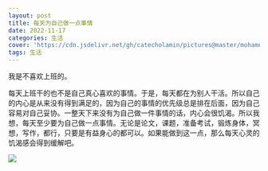 ```yaml
---
layout: post
title: 每天为自己做一点事情
date: 2022-11-17
categories: 生活 
cover: 'https://cdn.jsdelivr.net/gh/catecholamin/pictures@master/mohamed-nohassi-odxB5oIG_iA-unsplash.jpg'
tags: 生活 
---
```


我是不喜欢上班的。

每天上班干的也不是自己真心喜欢的事情。于是，每天都在为别人干活。所以自己的内心是从来没有得到满足的，因为自己的事情的优先级总是排在后面，因为自己容易对自己妥协。一整天下来没有为自己做一件事情的话，内心会很饥渴。所以我想，每天至少要为自己做一点事情。无论是论文，课题，准备考试，锻炼身体，冥想，写作，都行，只要是有益身心的都可以。如果能做到这一点，那么每天心灵的饥渴感会得到缓解吧。

![](https://cdn.jsdelivr.net/gh/catecholamin/pictures@master/mohamed-nohassi-odxB5oIG_iA-unsplash.jpg)
